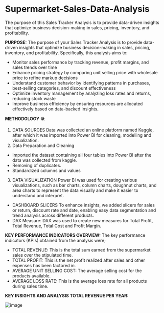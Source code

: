 # Supermarket-Sales-Data-Analysis
The purpose of this Sales Tracker Analysis is to provide data-driven insights that optimize business decision-making in sales, pricing, inventory, and profitability.

**PURPOSE:** The purpose of your Sales Tracker Analysis is to provide data-driven insights that optimize
business decision-making in sales, pricing, inventory, and profitability. Specifically, this analysis aims to:

* Monitor sales performance by tracking revenue, profit margins, and sales trends over time
* Enhance pricing strategy by comparing unit selling price with wholesale price to refine markup
decisions
* Understand customer behavior by identifying patterns in purchases, best-selling categories, and
discount effectiveness
* Optimize inventory management by analyzing loss rates and returns, reducing stock waste
* Improve business efficiency by ensuring resources are allocated effectively based on data-backed
insights.

**METHODOLOGY** 🛠
1. DATA SOURCES
Data was collected an online platform named Kaggle, after which it was imported into Power BI
for cleaning, modelling and visualization.
2. Data Preparation and Cleaning
* Imported the dataset containing all four tables into Power BI after the data was collected from
kaggle.
* Removing of duplicates.
* Standardized columns and values
3. DATA VISUALIZATION
Power BI was used for creating various visualizations, such as bar charts, column charts, doughnut
charts, and area charts to represent the data visually and make it easier to understand and
interpret.
* DASHBOARD SLICERS
To enhance insights, we added slicers for sales or return, discount rate and date, enabling easy
data segmentation and trend analysis across different products.
* DAX Measure: DAX was used to create new measures for Total Profit, Total Revenue, Total Cost
and Profit Margin.

**KEY PERFORMANCE INDICATORS OVERVIEW:**
The key performance indicators (KPIs) obtained from the analysis were;
* TOTAL REVENUE: This is the total sum earned from the supermarket sales over the stipulated
time.
* TOTAL PROFIT: This is the net profit realized after sales and other expenses has been factored in.
* AVERAGE UNIT SELLING COST: The average selling cost for the products available.
* AVERAGE LOSS RATE: This is the average loss rate for all products during sales time.

**KEY INSIGHTS AND ANALYSIS**
**TOTAL REVENUE PER YEAR:**

![image](https://github.com/user-attachments/assets/7d8c80e4-3855-43f2-90be-e8af71f98e06)

